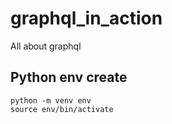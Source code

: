# graphql_in_action
All about graphql


## Python env create
```
python -m venv env
source env/bin/activate
```
